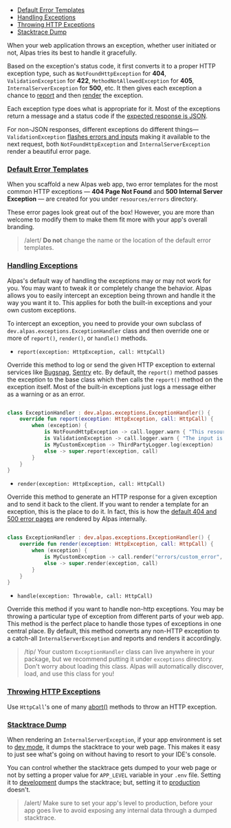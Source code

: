 - [Default Error Templates](#default-error-templates)
- [Handling Exceptions](#handling-exceptions)
- [Throwing HTTP Exceptions](#throwing-http-exceptions)
- [Stacktrace Dump](#stacktrace-dump)

When your web application throws an exception, whether user initiated or not,
Alpas tries its best to handle it gracefully.

Based on the exception's status code, it first converts it to a proper HTTP exception type, such as 
`NotFoundHttpException` for **404**, `ValidationException` for **422**, `MethodNotAllowedException`
for **405**, `InternalServerException` for **500**, etc. It then gives each exception a chance
to [report](#report) and then [render](#render) the exception.

Each exception type does what is appropriate for it. Most of the exceptions return a message and a status code if the
[expected response is JSON](/docs/http-request#expects-json).

For non-JSON responses, different exceptions do different things—`ValidationException`
[flashes errors and inputs](/docs/validation#errors-management) making it available
to the next request, both `NotFoundHttpException` and `InternalServerException`
render a beautiful error page.
 
 <a name="default-error-templates"></a>
 ### [Default Error Templates](#default-error-templates)
 
When you scaffold a new Alpas web app, two error templates for the most common HTTP exceptions — **404 Page Not Found**
and **500 Internal Server Exception** — are created for you under `resources/errors` directory.

These error pages look great out of the box! However, you are more than welcome to
modify them to make them fit more with your app's overall branding.

> /alert/ <span>**Do not** change the name or the location of the default error templates.</span>

<a name="handling-exceptions"></a> 
### [Handling Exceptions](#handling-exceptions)

Alpas's default way of handling the exceptions may or may not work for you. You may want to tweak it or completely
change the behavior. Alpas allows you to easily intercept an exception being thrown and handle it the way you
want it to. This applies for both the built-in exceptions and your own custom exceptions.

To intercept an exception, you need to provide your own subclass of `dev.alpas.exceptions.ExceptionHandler`
class and then override one or more of `report()`, `render()`, or `handle()` methods.

<div class="sublist">

<a name="report"></a> 
- `report(exception: HttpException, call: HttpCall)`

Override this method to log or send the given HTTP exception to external services like [Bugsnag](https://bugsnag.com),
[Sentry](https://sentry.io,) etc. By default, the `report()` method passes the exception to the base class which
then calls the `report()` method on the exception itself. Most of the built-in exceptions just logs a message
either as a warning or as an error.

<span class="line-numbers" data-start="5" data-file="exceptions/ExceptionHandler.kt">

```kotlin

class ExceptionHandler : dev.alpas.exceptions.ExceptionHandler() {
    override fun report(exception: HttpException, call: HttpCall) {
        when (exception) {
            is NotFoundHttpException -> call.logger.warn { "This resource is missing!" }
            is ValidationException -> call.logger.warn { "The input is invalid!" }
            is MyCustomException -> ThirdPartyLogger.log(exception)
            else -> super.report(exception, call)
        }
    }
}

```

</span>

<a name="render"></a> 
- `render(exception: HttpException, call: HttpCall)`

Override this method to generate an HTTP response for a given exception and to send it back to the client.
If you want to render a template for an exception, this is the place to do it. In fact, this is how
the [default 404 and 500 error pages](#default-error-templates) are rendered by Alpas internally.

<span class="line-numbers" data-start="5" data-file="exceptions/ExceptionHandler.kt">

```kotlin

class ExceptionHandler : dev.alpas.exceptions.ExceptionHandler() {
    override fun render(exception: HttpException, call: HttpCall) {
        when (exception) {
            is MyCustomException -> call.render("errors/custom_error", 418)
            else -> super.render(exception, call)
        }
    }
}

```

</span>

- `handle(exception: Throwable, call: HttpCall)`

Override this method if you want to handle non-http exceptions. You may be throwing a particular type of
exception from different parts of your web app. This method is the perfect place to handle those types
of exceptions in one central place. By default, this method converts any non-HTTP exception to a
catch-all `InternalServerException` and reports and renders it accordingly.

</div>

>/tip/ <span> Your custom `ExceptionHandler` class can live anywhere in your package, but we
>recommend putting it under `exceptions` directory. Don't worry about loading this class.
>Alpas will automatically discover, load, and use this class for you!</span>

<a name="throwing-http-exceptions"></a>
### [Throwing HTTP Exceptions](#throwing-http-exceptions)

Use `HttpCall`'s one of many [abort()](/docs/http-response#abort) methods to throw an HTTP exception.

<a name="stacktrace-dump"></a>
### [Stacktrace Dump](#stacktrace-dump)

When rendering an `InternalServerException`, if your app environment is set to [dev mode](/docs/configuration#dev),
it dumps the stacktrace to your web page. This makes it easy to just see what's going on without having to
resort to your IDE's console.

You can control whether the stacktrace gets dumped to your web page or not by setting a proper value for
`APP_LEVEL` variable in your `.env` file. Setting it to [development](/docs/configuration#dev) dumps
the stacktrace; but, setting it to [production](/docs/configuration#production) doesn't.

>/alert/ <span>Make sure to set your app's level to production, before your app goes live to avoid
>exposing any internal data through a dumped stacktrace.</span>

